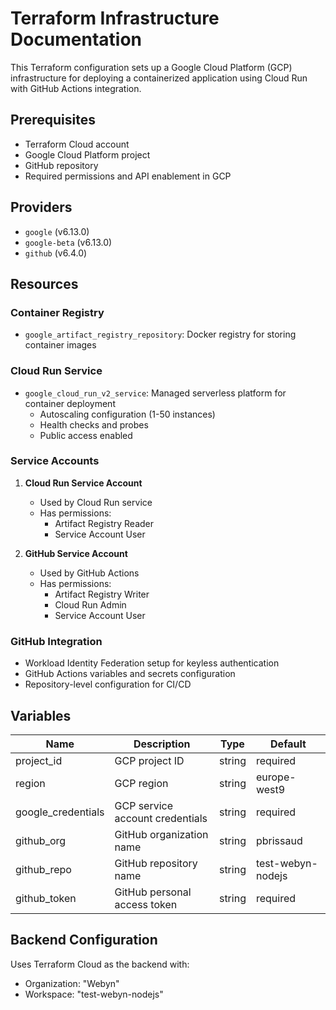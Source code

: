 # Terraform Infrastructure Documentation

This Terraform configuration sets up a Google Cloud Platform (GCP) infrastructure for deploying a containerized application using Cloud Run with GitHub Actions integration.

## Prerequisites

- Terraform Cloud account
- Google Cloud Platform project
- GitHub repository
- Required permissions and API enablement in GCP

## Providers

- `google` (v6.13.0)
- `google-beta` (v6.13.0)
- `github` (v6.4.0)

## Resources

### Container Registry
- `google_artifact_registry_repository`: Docker registry for storing container images

### Cloud Run Service
- `google_cloud_run_v2_service`: Managed serverless platform for container deployment
  - Autoscaling configuration (1-50 instances)
  - Health checks and probes
  - Public access enabled

### Service Accounts
1. **Cloud Run Service Account**
   - Used by Cloud Run service
   - Has permissions:
     - Artifact Registry Reader
     - Service Account User

2. **GitHub Service Account**
   - Used by GitHub Actions
   - Has permissions:
     - Artifact Registry Writer
     - Cloud Run Admin
     - Service Account User

### GitHub Integration
- Workload Identity Federation setup for keyless authentication
- GitHub Actions variables and secrets configuration
- Repository-level configuration for CI/CD

## Variables

| Name | Description | Type | Default |
|------|-------------|------|---------|
| project_id | GCP project ID | string | required |
| region | GCP region | string | europe-west9 |
| google_credentials | GCP service account credentials | string | required |
| github_org | GitHub organization name | string | pbrissaud |
| github_repo | GitHub repository name | string | test-webyn-nodejs |
| github_token | GitHub personal access token | string | required |

## Backend Configuration

Uses Terraform Cloud as the backend with:
- Organization: "Webyn"
- Workspace: "test-webyn-nodejs"